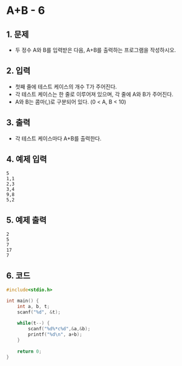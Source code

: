 # A+B - 6

## 1. 문제
- 두 정수 A와 B를 입력받은 다음, A+B를 출력하는 프로그램을 작성하시오.

## 2. 입력
- 첫째 줄에 테스트 케이스의 개수 T가 주어진다.
- 각 테스트 케이스는 한 줄로 이루어져 있으며, 각 줄에 A와 B가 주어진다.
- A와 B는 콤마(,)로 구분되어 있다. (0 < A, B < 10)

## 3. 출력
- 각 테스트 케이스마다 A+B를 출력한다.

## 4. 예제 입력
```
5
1,1
2,3
3,4
9,8
5,2
```

## 5. 예제 출력
```
2
5
7
17
7
```

## 6. 코드

```c++
#include<stdio.h>

int main() {
    int a, b, t;
    scanf("%d", &t);
    
    while(t--) {
        scanf("%d%*c%d",&a,&b);
        printf("%d\n", a+b);
    }
    
    return 0;
}
```
